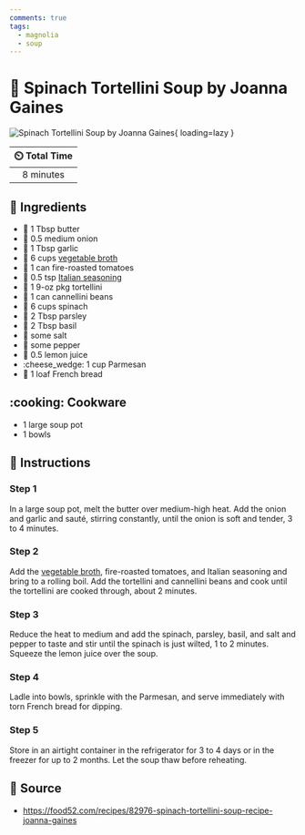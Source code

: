```yaml
---
comments: true
tags:
  - magnolia
  - soup
---
```

# :stew: Spinach Tortellini Soup by Joanna Gaines

![Spinach Tortellini Soup by Joanna Gaines][3]{ loading=lazy }

| :timer_clock: Total Time |
|:-----------------------: |
| 8 minutes |

## :salt: Ingredients

- :butter: 1 Tbsp butter
- :onion: 0.5 medium onion
- :garlic: 1 Tbsp garlic
- :stew: 6 cups [vegetable broth][1]
- :tomato: 1 can fire-roasted tomatoes
- :herb: 0.5 tsp [Italian seasoning][2]
- :spaghetti: 1 9-oz pkg tortellini
- :potato: 1 can cannellini beans
- :leafy_green: 6 cups spinach
- :herb: 2 Tbsp parsley
- :herb: 2 Tbsp basil
- :salt: some salt
- :salt: some pepper
- :lemon: 0.5 lemon juice
- :cheese_wedge: 1 cup Parmesan
- :baguette_bread: 1 loaf French bread

## :cooking: Cookware

- 1 large soup pot
- 1 bowls

## :pencil: Instructions

### Step 1

In a large soup pot, melt the butter over medium-high heat. Add the onion and garlic and sauté, stirring constantly,
until the onion is soft and tender, 3 to 4 minutes.

### Step 2

Add the [vegetable broth][1], fire-roasted tomatoes, and Italian seasoning and bring to a rolling boil. Add the
tortellini and cannellini beans and cook until the tortellini are cooked through, about 2 minutes.

### Step 3

Reduce the heat to medium and add the spinach, parsley, basil, and salt and pepper to taste and stir until the spinach
is just wilted, 1 to 2 minutes. Squeeze the lemon juice over the soup.

### Step 4

Ladle into bowls, sprinkle with the Parmesan, and serve immediately with torn French bread for dipping.

### Step 5

Store in an airtight container in the refrigerator for 3 to 4 days or in the freezer for up to 2 months. Let the soup
thaw before reheating.

## :link: Source

- <https://food52.com/recipes/82976-spinach-tortellini-soup-recipe-joanna-gaines>

[1]: <../ingredients/vegetable-broth.md>
[2]: <../ingredients/seasonings/italian-seasoning.md>
[3]: <../assets/images/spinach-tortellini-soup-by-joanna-gaines.jpg>
